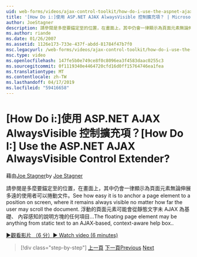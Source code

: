 ```yaml
---
uid: web-forms/videos/ajax-control-toolkit/how-do-i-use-the-aspnet-ajax-alwaysvisible-control-extender
title: '[How Do i:]使用 ASP.NET AJAX AlwaysVisible 控制擴充項？ | Microsoft Docs'
author: JoeStagner
description: 請參閱是多麼要錨定至的位置，在畫面上，其中仍會一律顯示為頁面元素無論伸展多遠的使用者可以捲動文件。 ...
ms.author: riande
ms.date: 01/26/2007
ms.assetid: 1126e173-733e-437f-abdd-81784f47b7f0
msc.legacyurl: /web-forms/videos/ajax-control-toolkit/how-do-i-use-the-aspnet-ajax-alwaysvisible-control-extender
msc.type: video
ms.openlocfilehash: 147fe5b0e749ce8f0c8096ea3f4583daac0255c3
ms.sourcegitcommit: 0f1119340e4464720cfd16d0ff15764746ea1fea
ms.translationtype: MT
ms.contentlocale: zh-TW
ms.lasthandoff: 04/17/2019
ms.locfileid: "59416658"
---
```

# <a name="how-do-i-use-the-aspnet-ajax-alwaysvisible-control-extender"></a><span data-ttu-id="492c2-105">[How Do i:]使用 ASP.NET AJAX AlwaysVisible 控制擴充項？</span><span class="sxs-lookup"><span data-stu-id="492c2-105">[How Do I:] Use the ASP.NET AJAX AlwaysVisible Control Extender?</span></span>

<span data-ttu-id="492c2-106">藉由[Joe Stagner](https://github.com/JoeStagner)</span><span class="sxs-lookup"><span data-stu-id="492c2-106">by [Joe Stagner](https://github.com/JoeStagner)</span></span>

<span data-ttu-id="492c2-107">請參閱是多麼要錨定至的位置，在畫面上，其中仍會一律顯示為頁面元素無論伸展多遠的使用者可以捲動文件。</span><span class="sxs-lookup"><span data-stu-id="492c2-107">See how easy it is to anchor a page element to a position on screen, where it remains always visible no matter how far the user may scroll the document.</span></span> <span data-ttu-id="492c2-108">浮動的頁面元素可能會從靜態文字未 AJAX 為基礎、 內容感知的說明方塊的任何項目...</span><span class="sxs-lookup"><span data-stu-id="492c2-108">The floating page element may be anything from static text to an AJAX-based, context-aware help box..</span></span>

[<span data-ttu-id="492c2-109">&#9654;觀看影片 （6 分）</span><span class="sxs-lookup"><span data-stu-id="492c2-109">&#9654; Watch video (6 minutes)</span></span>](https://channel9.msdn.com/Blogs/ASP-NET-Site-Videos/how-do-i-use-the-aspnet-ajax-alwaysvisible-control-extender)

> [!div class="step-by-step"]
> <span data-ttu-id="492c2-110">[上一頁](how-do-i-use-the-aspnet-ajax-modalpopup-extender-control.md)
> [下一頁](how-do-i-use-the-aspnet-ajax-accordion-control.md)</span><span class="sxs-lookup"><span data-stu-id="492c2-110">[Previous](how-do-i-use-the-aspnet-ajax-modalpopup-extender-control.md)
[Next](how-do-i-use-the-aspnet-ajax-accordion-control.md)</span></span>
